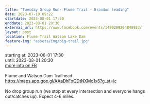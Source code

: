 ```yaml
---
title: "Tuesday Group Run- Flume Trail - Brandon leading"
date: 2023-07-10 09:22
startdate: 2023-08-01 17:30
enddate: 2023-08-01 20:30
external_url: https://www.facebook.com/events/1490209204848923/
layout: post
location: Flume Trail Watson Lake Dam
feature-img: "assets/img/big-trail.jpg"
---
```


starting at: 2023-08-01 17:30<br>until: 2023-08-01 20:30<br><a href="https://www.facebook.com/events/1490209204848923/">more info on FB</a><br><br>Flume and Watson Dam Trailhead<br>
  [https://maps.app.goo.gl/AAaDhFoQDtNXMo1x6?g_st=ic<br>
](https://maps.app.goo.gl/AAaDhFoQDtNXMo1x6?g_st=ic<br>
)  <br>
  No drop group run (we stop at every intersection and everyone hangs out/catches up). Expect 4-6 miles. <br>
  <br>
  
